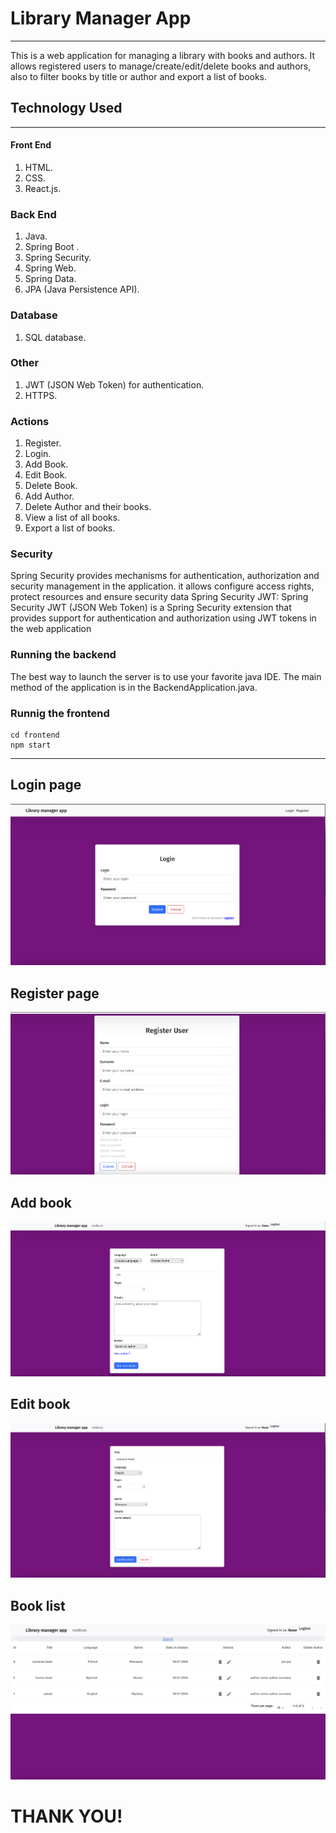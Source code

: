 # Library Manager App
___
This is a web application for managing a library with books and authors. It allows registered users to manage/create/edit/delete books and authors, also to filter books by title or author and export a list of books.
## Technology Used
___
#### Front End
 1. HTML.
 2. CSS.
 3. React.js.

### Back End
1. Java.
2. Spring Boot .
3. Spring Security.
4. Spring Web.
5. Spring Data.
6. JPA (Java Persistence API).

### Database
1. SQL database.

### Other
1. JWT (JSON Web Token) for authentication.
2. HTTPS.

### Actions
1. Register.
2. Login.
3. Add Book.
4. Edit Book.
5. Delete Book.
6. Add Author.
7. Delete Author and their books.
8. View a list of all books.
9. Export a list of books.

### Security

Spring Security provides mechanisms for authentication, authorization and security management in the application. 
it allows configure access rights, protect resources and ensure security data Spring Security JWT: Spring Security JWT (JSON Web Token) is a Spring Security extension that provides support for authentication and authorization using JWT tokens in the web application

### Running the backend

The best way to launch the server is to use your favorite java IDE. The main method of the application is in the BackendApplication.java.

### Runnig the frontend
```
cd frontend
npm start
```
---
## Login page
![alt text](images/login.png)

## Register page
![alt text](images/register.png)

## Add book
![alt text](images/addBook.png)

## Edit book
![alt text](images/editBook.png)

## Book list
![alt text](images/booksList.png)

# THANK YOU!
